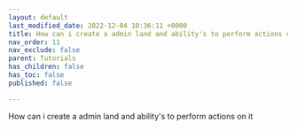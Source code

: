 ```yaml
---
layout: default
last_modified_date: 2022-12-04 10:36:11 +0000
title: How can i create a admin land and ability's to perform actions on it
nav_order: 11
nav_exclude: false
parent: Tutorials
has_children: false
has_toc: false
published: false

---
```

How can i create a admin land and ability's to perform actions on it